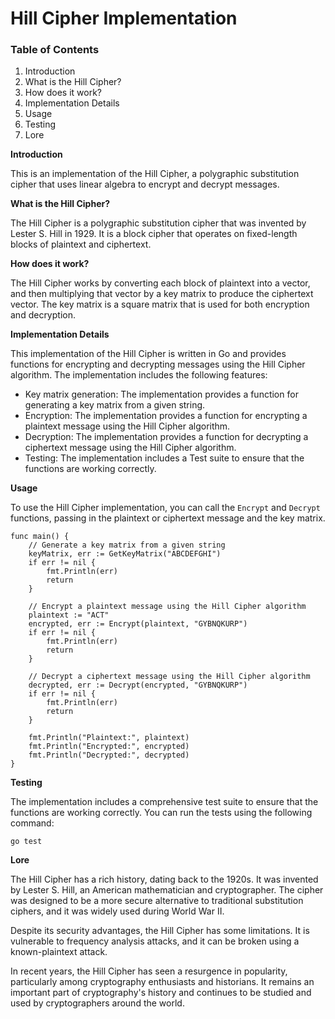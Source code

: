 # Hill Cipher Implementation

### Table of Contents

1. Introduction
2. What is the Hill Cipher?
3. How does it work?
4. Implementation Details
5. Usage
6. Testing
7. Lore

**Introduction**

This is an implementation of the Hill Cipher, a polygraphic substitution cipher that uses linear algebra to encrypt and decrypt messages.

**What is the Hill Cipher?**

The Hill Cipher is a polygraphic substitution cipher that was invented by Lester S. Hill in 1929. It is a block cipher that operates on fixed-length blocks of plaintext and ciphertext.

**How does it work?**

The Hill Cipher works by converting each block of plaintext into a vector, and then multiplying that vector by a key matrix to produce the ciphertext vector. The key matrix is a square matrix that is used for both encryption and decryption.

**Implementation Details**

This implementation of the Hill Cipher is written in Go and provides functions for encrypting and decrypting messages using the Hill Cipher algorithm. The implementation includes the following features:

- Key matrix generation: The implementation provides a function for generating a key matrix from a given string.
- Encryption: The implementation provides a function for encrypting a plaintext message using the Hill Cipher algorithm.
- Decryption: The implementation provides a function for decrypting a ciphertext message using the Hill Cipher algorithm.
- Testing: The implementation includes a Test suite to ensure that the functions are working correctly.

**Usage**

To use the Hill Cipher implementation, you can call the `Encrypt` and `Decrypt` functions, passing in the plaintext or ciphertext message and the key matrix.

```
func main() {
    // Generate a key matrix from a given string
    keyMatrix, err := GetKeyMatrix("ABCDEFGHI")
    if err != nil {
        fmt.Println(err)
        return
    }

    // Encrypt a plaintext message using the Hill Cipher algorithm
    plaintext := "ACT"
    encrypted, err := Encrypt(plaintext, "GYBNQKURP")
    if err != nil {
        fmt.Println(err)
        return
    }

    // Decrypt a ciphertext message using the Hill Cipher algorithm
    decrypted, err := Decrypt(encrypted, "GYBNQKURP")
    if err != nil {
        fmt.Println(err)
        return
    }

    fmt.Println("Plaintext:", plaintext)
    fmt.Println("Encrypted:", encrypted)
    fmt.Println("Decrypted:", decrypted)
}
```

**Testing**

The implementation includes a comprehensive test suite to ensure that the functions are working correctly. You can run the tests using the following command:

```
go test
```

**Lore**

The Hill Cipher has a rich history, dating back to the 1920s. It was invented by Lester S. Hill, an American mathematician and cryptographer. The cipher was designed to be a more secure alternative to traditional substitution ciphers, and it was widely used during World War II.

Despite its security advantages, the Hill Cipher has some limitations. It is vulnerable to frequency analysis attacks, and it can be broken using a known-plaintext attack.

In recent years, the Hill Cipher has seen a resurgence in popularity, particularly among cryptography enthusiasts and historians. It remains an important part of cryptography's history and continues to be studied and used by cryptographers around the world.
